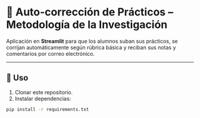 
# 📑 Auto-corrección de Prácticos – Metodología de la Investigación

Aplicación en **Streamlit** para que los alumnos suban sus prácticos, se corrijan automáticamente según rúbrica básica y reciban sus notas y comentarios por correo electrónico.

---

## 🚀 Uso
1. Clonar este repositorio.
2. Instalar dependencias:

```bash
pip install -r requirements.txt
